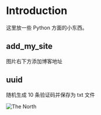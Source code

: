 # Introduction

这里放一些 Python 方面的小东西。

## add_my_site

图片右下方添加博客地址

## uuid

随机生成 10 条验证码并保存为 txt 文件

![The North](https://cl.ly/3E2J413r2s1T/idea1.svg)